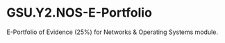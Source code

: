 # GSU.Y2.NOS-E-Portfolio
E-Portfolio of Evidence (25%) for Networks &amp; Operating Systems module.
